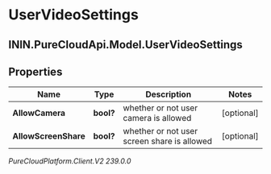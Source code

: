 # UserVideoSettings

## ININ.PureCloudApi.Model.UserVideoSettings

## Properties

|Name | Type | Description | Notes|
|------------ | ------------- | ------------- | -------------|
| **AllowCamera** | **bool?** | whether or not user camera is allowed | [optional] |
| **AllowScreenShare** | **bool?** | whether or not user screen share is allowed | [optional] |



_PureCloudPlatform.Client.V2 239.0.0_
